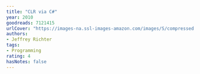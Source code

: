 ```yaml
---
title: "CLR via C#"
year: 2010
goodreads: 7121415
urlCover: "https://images-na.ssl-images-amazon.com/images/S/compressed.photo.goodreads.com/books/1388551187i/7121415.jpg"
authors:
- Jeffrey Richter
tags:
- Programming
rating: 4
hasNotes: false
---
```

